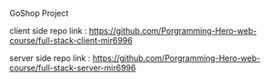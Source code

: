 GoShop Project

client side repo link : https://github.com/Porgramming-Hero-web-course/full-stack-client-mir6996

server side repo link : https://github.com/Porgramming-Hero-web-course/full-stack-server-mir6996
